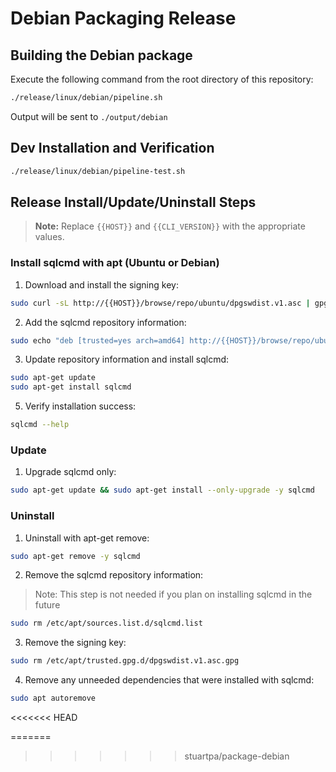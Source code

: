# Debian Packaging Release

## Building the Debian package

Execute the following command from the root directory of this repository:

``` bash
./release/linux/debian/pipeline.sh
```

Output will be sent to `./output/debian`

## Dev Installation and Verification

``` bash
./release/linux/debian/pipeline-test.sh
```

## Release Install/Update/Uninstall Steps

> **Note:** Replace `{{HOST}}` and `{{CLI_VERSION}}` with the appropriate values.

### Install sqlcmd with apt (Ubuntu or Debian)

1. Download and install the signing key:

```bash
sudo curl -sL http://{{HOST}}/browse/repo/ubuntu/dpgswdist.v1.asc | gpg --dearmor | tee /etc/apt/trusted.gpg.d/dpgswdist.v1.asc.gpg > /dev/null
```

2. Add the sqlcmd repository information:

```bash
sudo echo "deb [trusted=yes arch=amd64] http://{{HOST}}/browse/repo/ubuntu/sqlcmd mssql main" | tee /etc/apt/sources.list.d/sqlcmd.list
```

3. Update repository information and install sqlcmd:

```bash
sudo apt-get update
sudo apt-get install sqlcmd
```

5. Verify installation success:

```bash
sqlcmd --help
```

### Update

1. Upgrade sqlcmd only:

```bash
sudo apt-get update && sudo apt-get install --only-upgrade -y sqlcmd
```

### Uninstall

1. Uninstall with apt-get remove:

```bash
sudo apt-get remove -y sqlcmd
```

2. Remove the sqlcmd repository information:

> Note: This step is not needed if you plan on installing sqlcmd in the future

```bash
sudo rm /etc/apt/sources.list.d/sqlcmd.list
```

3. Remove the signing key:

```bash
sudo rm /etc/apt/trusted.gpg.d/dpgswdist.v1.asc.gpg
```

4. Remove any unneeded dependencies that were installed with sqlcmd:

```bash
sudo apt autoremove
```
<<<<<<< HEAD


=======
>>>>>>> stuartpa/package-debian
